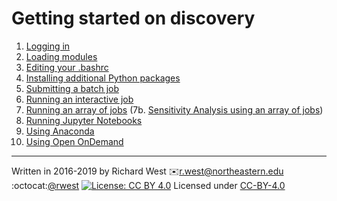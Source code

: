 # Getting started on discovery

1. [Logging in](01-logging-in.md)
2. [Loading modules](02-modules.md)
3. [Editing your .bashrc](03-bashrc.md)
4. [Installing additional Python packages](04b-python-packages.md)
5. [Submitting a batch job](05-slurm.md)
6. [Running an interactive job](06-interactive.md)
7. [Running an array of jobs](07-arrays.md)
    (7b. [Sensitivity Analysis using an array of jobs](SAlib_example/SensitivityAnalysis.ipynb))
8. [Running Jupyter Notebooks](08-jupyter.md)
9. [Using Anaconda](04a-python-anaconda.md)
10. [Using Open OnDemand](10-ood.md)

---
Written in 2016-2019 by Richard West 
:envelope:<r.west@northeastern.edu> 
:octocat:[@rwest](https://github.com/rwest/)
[![License: CC BY 4.0](https://licensebuttons.net/l/by/4.0/80x15.png)](http://creativecommons.org/licenses/by/4.0/) Licensed under [CC-BY-4.0](https://creativecommons.org/licenses/by/4.0/)
